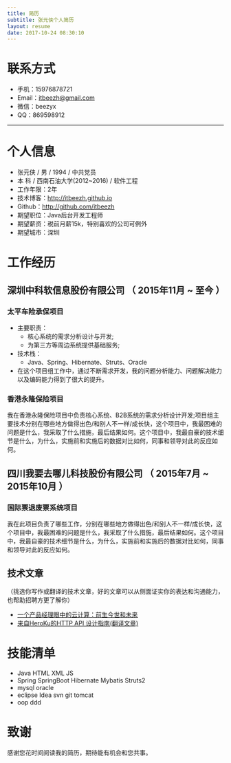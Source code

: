 ```yaml
---
title: 简历
subtitle: 张元侠个人简历
layout: resume
date: 2017-10-24 08:30:10
---
```


# 联系方式

- 手机：15976878721 
- Email：[itbeezh@gmail.com](mailto:itbeezh@gmail.com)
- 微信：beezyx
- QQ：869598912

---
# 个人信息

 - 张元侠 / 男 / 1994 / 中共党员
 - 本  科 / 西南石油大学(2012~2016) / 软件工程
 - 工作年限：2年
 - 技术博客：http://itbeezh.github.io 
 - Github：http://github.com/itbeezh
 - 期望职位：Java后台开发工程师
 - 期望薪资：税前月薪15k，特别喜欢的公司可例外
 - 期望城市：深圳



# 工作经历

## 深圳中科软信息股份有限公司 （ 2015年11月 ~ 至今 ）

### 太平车险承保项目 
* 主要职责：
	- 核心系统的需求分析设计与开发;
	- 为第三方等周边系统提供基础服务;
* 技术栈：
	- Java、Spring、Hibernate、Struts、Oracle
* 在这个项目组工作中，通过不断需求开发，我的问题分析能力、问题解决能力以及编码能力得到了很大的提升。

### 香港永隆保险项目 
我在香港永隆保险项目中负责核心系统、B2B系统的需求分析设计开发;项目组主要技术分别在哪些地方做得出色/和别人不一样/成长快，这个项目中，我最困难的问题是什么，我采取了什么措施，最后结果如何。这个项目中，我最自豪的技术细节是什么，为什么，实施前和实施后的数据对比如何，同事和领导对此的反应如何。

 
## 四川我要去哪儿科技股份有限公司 （ 2015年7月 ~ 2015年10月 ）

### 国际票退废票系统项目 
我在此项目负责了哪些工作，分别在哪些地方做得出色/和别人不一样/成长快，这个项目中，我最困难的问题是什么，我采取了什么措施，最后结果如何。这个项目中，我最自豪的技术细节是什么，为什么，实施前和实施后的数据对比如何，同事和领导对此的反应如何。

## 技术文章
（挑选你写作或翻译的技术文章，好的文章可以从侧面证实你的表达和沟通能力，也帮助招聘方更了解你）

- [一个产品经理眼中的云计算：前生今世和未来](http://get.jobdeer.com/706.get)
- [来自HeroKu的HTTP API 设计指南(翻译文章)](http://get.jobdeer.com/343.get) 

# 技能清单

- Java HTML XML JS
- Spring SpringBoot Hibernate Mybatis Struts2
- mysql oracle 
- eclipse Idea svn git tomcat
- oop ddd 

# 致谢
感谢您花时间阅读我的简历，期待能有机会和您共事。

